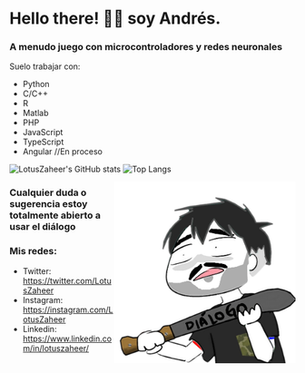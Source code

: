 # Hello there! 👋🏼 soy Andrés. 

###  A menudo juego con microcontroladores y redes neuronales

Suelo trabajar con: 

* Python
* C/C++
* R  
* Matlab
* PHP
* JavaScript
* TypeScript
* Angular //En proceso

![LotusZaheer's GitHub stats](https://github-readme-stats.vercel.app/api?username=LotusZaheer&show_icons=true&theme=gotham) 
![Top Langs](https://github-readme-stats.vercel.app/api/top-langs/?username=LotusZaheer&layout=compact&show_icons=true&theme=gotham)

  <img align="right" alt="PNG" src="https://raw.githubusercontent.com/LotusZaheer/LotusZaheer/main/Dialogo.png" width="320" height="320" />

### Cualquier duda o sugerencia estoy totalmente abierto a usar el diálogo

### Mis redes: 
* Twitter: https://twitter.com/LotusZaheer
* Instagram: https://instagram.com/LotusZaheer
* Linkedin: https://www.linkedin.com/in/lotuszaheer/
